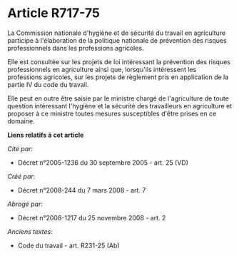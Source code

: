 # Article R717-75

La Commission nationale d'hygiène et de sécurité du travail en agriculture participe à l'élaboration de la politique
nationale de prévention des risques professionnels dans les professions agricoles. 

Elle est consultée sur les projets de loi intéressant la prévention des risques professionnels en agriculture ainsi que,
lorsqu'ils intéressent les professions agricoles, sur les projets de règlement pris en application de la partie IV du code du
travail. 

Elle peut en outre être saisie par le ministre chargé de l'agriculture de toute question intéressant l'hygiène et la sécurité
des travailleurs en agriculture et proposer à ce ministre toutes mesures susceptibles d'être prises en ce domaine.

**Liens relatifs à cet article**

_Cité par_:

  - Décret n°2005-1236 du 30 septembre 2005 - art. 25 (VD)

_Créé par_:

  - Décret n°2008-244 du 7 mars 2008 - art. 7

_Abrogé par_:

  - Décret n°2008-1217 du 25 novembre 2008 - art. 2

_Anciens textes_:

  - Code du travail - art. R231-25 (Ab)
